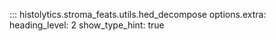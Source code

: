 ::: histolytics.stroma_feats.utils.hed_decompose
    options.extra:
      heading_level: 2
      show_type_hint: true
